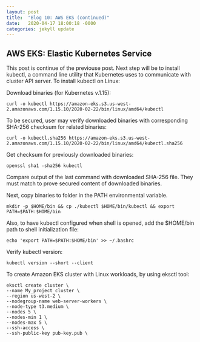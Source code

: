 ```yaml
---
layout: post
title:  "Blog 10: AWS EKS (continued)"
date:   2020-04-17 18:00:18 -0000
categories: jekyll update
---
```


<h2>AWS EKS: Elastic Kubernetes Service</h2>

This post is continue of the previouse post.
Next step will be to install kubectl, a command line utility that Kubernetes uses to communicate with cluster API server. To install kubectl on Linux:

Download binaries (for Kubernetes v.1.15):

    curl -o kubectl https://amazon-eks.s3.us-west-2.amazonaws.com/1.15.10/2020-02-22/bin/linux/amd64/kubectl

To be secured, user may verify downloaded binaries with corresponding SHA-256 checksum for related binaries:

    curl -o kubectl.sha256 https://amazon-eks.s3.us-west-2.amazonaws.com/1.15.10/2020-02-22/bin/linux/amd64/kubectl.sha256

Get checksum for previously downloaded binaries:

    openssl sha1 -sha256 kubectl

Compare output of the last command with downloaded SHA-256 file. They must match to prove secured content of downloaded binaries.

Next, copy binaries to folder in the PATH environmental variable.

    mkdir -p $HOME/bin && cp ./kubectl $HOME/bin/kubectl && export PATH=$PATH:$HOME/bin

Also, to have kubectl configured when shell is opened, add the $HOME/bin path to shell initialization file:

    echo 'export PATH=$PATH:$HOME/bin' >> ~/.bashrc

Verify kubectl version:

    kubectl version --short --client

To create Amazon EKS cluster with Linux workloads, by using eksctl tool:

    eksctl create cluster \
    --name My_project_cluster \
    --region us-west-2 \
    --nodegroup-name web-server-workers \
    --node-type t3.medium \
    --nodes 5 \
    --nodes-min 1 \
    --nodes-max 5 \
    --ssh-access \
    --ssh-public-key pub-key.pub \





[jekyll-docs]: https://jekyllrb.com/docs/home
[jekyll-gh]:   https://github.com/jekyll/jekyll
[jekyll-talk]: https://talk.jekyllrb.com/
